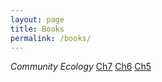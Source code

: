 ```yaml
---
layout: page
title: Books
permalink: /books/
---
```


_Community Ecology_
[Ch7](/files/2024-08-07-Ch7.md)
[Ch6](/files/2024-08-07-Ch6.md)
[Ch5](/files/2024-08-07-Ch5.md)
